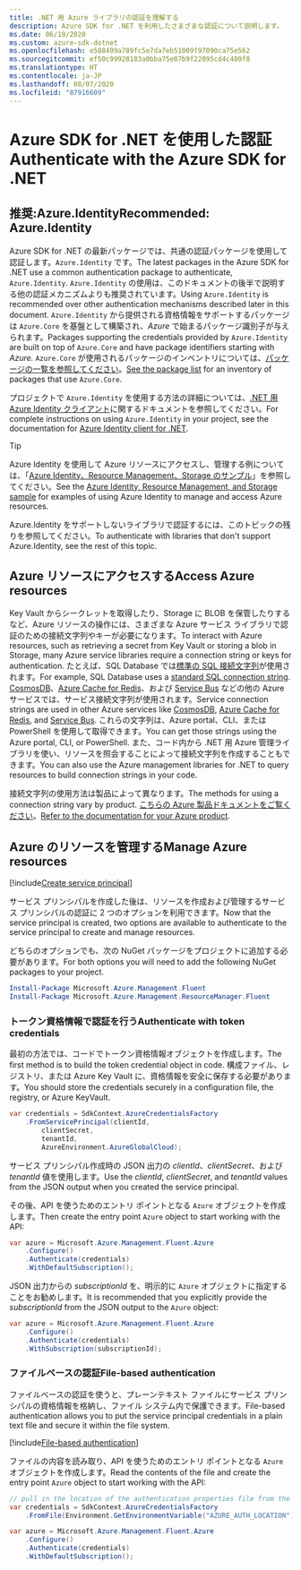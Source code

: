 ```yaml
---
title: .NET 用 Azure ライブラリの認証を理解する
description: Azure SDK for .NET を利用したさまざまな認証について説明します。
ms.date: 06/19/2020
ms.custom: azure-sdk-dotnet
ms.openlocfilehash: e588499a789fc5e7da7eb51009f97090ca75e562
ms.sourcegitcommit: ef50c99928183a0bba75e07b9f22895cd4c480f8
ms.translationtype: HT
ms.contentlocale: ja-JP
ms.lasthandoff: 08/07/2020
ms.locfileid: "87916609"
---
```

# <a name="authenticate-with-the-azure-sdk-for-net"></a><span data-ttu-id="0e105-103">Azure SDK for .NET を使用した認証</span><span class="sxs-lookup"><span data-stu-id="0e105-103">Authenticate with the Azure SDK for .NET</span></span>

## <a name="recommended-azureidentity"></a><span data-ttu-id="0e105-104">推奨:Azure.Identity</span><span class="sxs-lookup"><span data-stu-id="0e105-104">Recommended: Azure.Identity</span></span>

<span data-ttu-id="0e105-105">Azure SDK for .NET の最新パッケージでは、共通の認証パッケージを使用して認証します。`Azure.Identity` です。</span><span class="sxs-lookup"><span data-stu-id="0e105-105">The latest packages in the Azure SDK for .NET use a common authentication package to authenticate, `Azure.Identity`.</span></span> <span data-ttu-id="0e105-106">`Azure.Identity` の使用は、このドキュメントの後半で説明する他の認証メカニズムよりも推奨されています。</span><span class="sxs-lookup"><span data-stu-id="0e105-106">Using `Azure.Identity` is recommended over other authentication mechanisms described later in this document.</span></span> <span data-ttu-id="0e105-107">`Azure.Identity` から提供される資格情報をサポートするパッケージは `Azure.Core` を基盤として構築され、*Azure* で始まるパッケージ識別子が与えられます。</span><span class="sxs-lookup"><span data-stu-id="0e105-107">Packages supporting the credentials provided by `Azure.Identity` are built on top of `Azure.Core` and have package identifiers starting with *Azure.*</span></span> <span data-ttu-id="0e105-108">`Azure.Core` が使用されるパッケージのインベントリについては、[パッケージの一覧を参照してください](packages.md)。</span><span class="sxs-lookup"><span data-stu-id="0e105-108">[See the package list](packages.md) for an inventory of packages that use `Azure.Core`.</span></span>

<span data-ttu-id="0e105-109">プロジェクトで `Azure.Identity` を使用する方法の詳細については、[.NET 用 Azure Identity クライアント](/dotnet/api/overview/azure/identity-readme)に関するドキュメントを参照してください。</span><span class="sxs-lookup"><span data-stu-id="0e105-109">For complete instructions on using `Azure.Identity` in your project, see the documentation for [Azure Identity client for .NET](/dotnet/api/overview/azure/identity-readme).</span></span>

> [!TIP]
> <span data-ttu-id="0e105-110">Azure Identity を使用して Azure リソースにアクセスし、管理する例については、「[Azure Identity、Resource Management、Storage のサンプル](/samples/dotnet/samples/azure-identity-resource-management-storage/)」を参照してください。</span><span class="sxs-lookup"><span data-stu-id="0e105-110">See the [Azure Identity, Resource Management, and Storage sample](/samples/dotnet/samples/azure-identity-resource-management-storage/) for examples of using Azure Identity to manage and access Azure resources.</span></span>

<span data-ttu-id="0e105-111">Azure.Identity をサポートしないライブラリで認証するには、このトピックの残りを参照してください。</span><span class="sxs-lookup"><span data-stu-id="0e105-111">To authenticate with libraries that don't support Azure.Identity, see the rest of this topic.</span></span>

## <a name="access-azure-resources"></a><span data-ttu-id="0e105-112">Azure リソースにアクセスする</span><span class="sxs-lookup"><span data-stu-id="0e105-112">Access Azure resources</span></span>

<span data-ttu-id="0e105-113">Key Vault からシークレットを取得したり、Storage に BLOB を保管したりするなど、Azure リソースの操作には、さまざまな Azure サービス ライブラリで認証のための接続文字列やキーが必要になります。</span><span class="sxs-lookup"><span data-stu-id="0e105-113">To interact with Azure resources, such as retrieving a secret from Key Vault or storing a blob in Storage, many Azure service libraries require a connection string or keys for authentication.</span></span> <span data-ttu-id="0e105-114">たとえば、SQL Database では[標準の SQL 接続文字列](https://docs.microsoft.com/azure/azure-sql/database/connect-query-dotnet-core)が使用されます。</span><span class="sxs-lookup"><span data-stu-id="0e105-114">For example, SQL Database uses a [standard SQL connection string](https://docs.microsoft.com/azure/azure-sql/database/connect-query-dotnet-core).</span></span> <span data-ttu-id="0e105-115">[CosmosDB](/azure/cosmos-db/)、[Azure Cache for Redis](/azure/azure-cache-for-redis/cache-dotnet-how-to-use-azure-redis-cache)、および [Service Bus](/azure/service-bus-messaging/service-bus-dotnet-get-started-with-queues) などの他の Azure サービスでは、サービス接続文字列が使用されます。</span><span class="sxs-lookup"><span data-stu-id="0e105-115">Service connection strings are used in other Azure services like [CosmosDB](/azure/cosmos-db/), [Azure Cache for Redis](/azure/azure-cache-for-redis/cache-dotnet-how-to-use-azure-redis-cache), and [Service Bus](/azure/service-bus-messaging/service-bus-dotnet-get-started-with-queues).</span></span> <span data-ttu-id="0e105-116">これらの文字列は、Azure portal、CLI、または PowerShell を使用して取得できます。</span><span class="sxs-lookup"><span data-stu-id="0e105-116">You can get those strings using the Azure portal, CLI, or PowerShell.</span></span> <span data-ttu-id="0e105-117">また、コード内から .NET 用 Azure 管理ライブラリを使い、リソースを照会することによって接続文字列を作成することもできます。</span><span class="sxs-lookup"><span data-stu-id="0e105-117">You can also use the Azure management libraries for .NET to query resources to build connection strings in your code.</span></span>

<span data-ttu-id="0e105-118">接続文字列の使用方法は製品によって異なります。</span><span class="sxs-lookup"><span data-stu-id="0e105-118">The methods for using a connection string vary by product.</span></span> <span data-ttu-id="0e105-119">[こちらの Azure 製品ドキュメントをご覧ください](/azure/?product=featured)。</span><span class="sxs-lookup"><span data-stu-id="0e105-119">[Refer to the documentation for your Azure product](/azure/?product=featured).</span></span>

## <a name="manage-azure-resources"></a><span data-ttu-id="0e105-120">Azure のリソースを管理する</span><span class="sxs-lookup"><span data-stu-id="0e105-120">Manage Azure resources</span></span>

[!include[Create service principal](includes/create-sp.md)]

<span data-ttu-id="0e105-121">サービス プリンシパルを作成した後は、リソースを作成および管理するサービス プリンシパルの認証に 2 つのオプションを利用できます。</span><span class="sxs-lookup"><span data-stu-id="0e105-121">Now that the service principal is created, two options are available to authenticate to the service principal to create and manage resources.</span></span>

<span data-ttu-id="0e105-122">どちらのオプションでも、次の NuGet パッケージをプロジェクトに追加する必要があります。</span><span class="sxs-lookup"><span data-stu-id="0e105-122">For both options you will need to add the following NuGet packages to your project.</span></span>

```powershell
Install-Package Microsoft.Azure.Management.Fluent
Install-Package Microsoft.Azure.Management.ResourceManager.Fluent
```

### <a name="authenticate-with-token-credentials"></a><span data-ttu-id="0e105-123">トークン資格情報で認証を行う</span><span class="sxs-lookup"><span data-stu-id="0e105-123">Authenticate with token credentials</span></span>

<span data-ttu-id="0e105-124">最初の方法では、コードでトークン資格情報オブジェクトを作成します。</span><span class="sxs-lookup"><span data-stu-id="0e105-124">The first method is to build the token credential object in code.</span></span> <span data-ttu-id="0e105-125">構成ファイル、レジストリ、または Azure Key Vault に、資格情報を安全に保存する必要があります。</span><span class="sxs-lookup"><span data-stu-id="0e105-125">You should store the credentials securely in a configuration file, the registry, or Azure KeyVault.</span></span>

```csharp
var credentials = SdkContext.AzureCredentialsFactory
    .FromServicePrincipal(clientId,
        clientSecret,
        tenantId,
        AzureEnvironment.AzureGlobalCloud);
```

<span data-ttu-id="0e105-126">サービス プリンシパル作成時の JSON 出力の *clientId*、*clientSecret*、および *tenantId* 値を使用します。</span><span class="sxs-lookup"><span data-stu-id="0e105-126">Use the *clientId*, *clientSecret*, and *tenantId* values from the JSON output when you created the service principal.</span></span>

<span data-ttu-id="0e105-127">その後、API を使うためのエントリ ポイントとなる `Azure` オブジェクトを作成します。</span><span class="sxs-lookup"><span data-stu-id="0e105-127">Then create the entry point `Azure` object to start working with the API:</span></span>

```csharp
var azure = Microsoft.Azure.Management.Fluent.Azure
    .Configure()
    .Authenticate(credentials)
    .WithDefaultSubscription();
```

<span data-ttu-id="0e105-128">JSON 出力からの *subscriptionId* を、明示的に `Azure` オブジェクトに指定することをお勧めします。</span><span class="sxs-lookup"><span data-stu-id="0e105-128">It is recommended that you explicitly provide the *subscriptionId* from the JSON output to the `Azure` object:</span></span>

```csharp
var azure = Microsoft.Azure.Management.Fluent.Azure
    .Configure()
    .Authenticate(credentials)
    .WithSubscription(subscriptionId);
```

### <a name="file-based-authentication"></a><a name="mgmt-file"></a><span data-ttu-id="0e105-129">ファイルベースの認証</span><span class="sxs-lookup"><span data-stu-id="0e105-129">File-based authentication</span></span>

<span data-ttu-id="0e105-130">ファイルベースの認証を使うと、プレーンテキスト ファイルにサービス プリンシパルの資格情報を格納し、ファイル システム内で保護できます。</span><span class="sxs-lookup"><span data-stu-id="0e105-130">File-based authentication allows you to put the service principal credentials in a plain text file and secure it within the file system.</span></span>

[!include[File-based authentication](includes/file-based-auth.md)]

<span data-ttu-id="0e105-131">ファイルの内容を読み取り、API を使うためのエントリ ポイントとなる `Azure` オブジェクトを作成します。</span><span class="sxs-lookup"><span data-stu-id="0e105-131">Read the contents of the file and create the entry point `Azure` object to start working with the API:</span></span>

```csharp
// pull in the location of the authentication properties file from the environment
var credentials = SdkContext.AzureCredentialsFactory
    .FromFile(Environment.GetEnvironmentVariable("AZURE_AUTH_LOCATION"));

var azure = Microsoft.Azure.Management.Fluent.Azure
    .Configure()
    .Authenticate(credentials)
    .WithDefaultSubscription();
```
